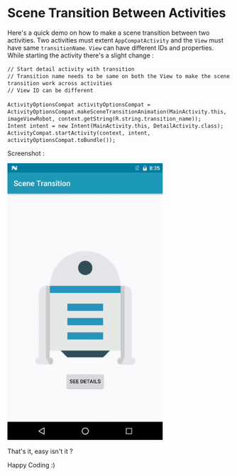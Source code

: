# Scene Transition Between Activities
Here's a quick demo on how to make a scene transition between two activities. Two activities must extent `AppCompatActivity` and the `View` must have same `transitionName`. `View` can have different IDs and properties. While starting the activity there's a slight change :

```
// Start detail activity with transition
// Transition name needs to be same on both the View to make the scene transition work across activities
// View ID can be different

ActivityOptionsCompat activityOptionsCompat = ActivityOptionsCompat.makeSceneTransitionAnimation(MainActivity.this, imageViewRobot, context.getString(R.string.transition_name));
Intent intent = new Intent(MainActivity.this, DetailActivity.class);
ActivityCompat.startActivity(context, intent, activityOptionsCompat.toBundle());
```            

Screenshot :

<img src="https://github.com/sumitsahoo/SceneTransitionExample/blob/master/device-2017-04-18_2.gif" width="350"/>


That's it, easy isn't it ?

Happy Coding :)
